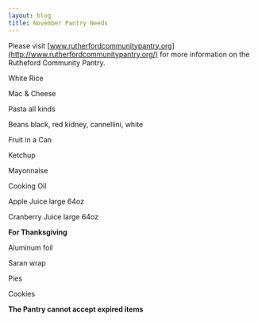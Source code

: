 ```yaml
---
layout: blog
title: November Pantry Needs
---
```


Please visit [www.rutherfordcommunitypantry.org](http://www.rutherfordcommunitypantry.org/) for more information on the Rutheford Community Pantry. 

White Rice

Mac & Cheese

Pasta all kinds

Beans black, red kidney, cannellini, white

Fruit in a Can

Ketchup

Mayonnaise

Cooking Oil

Apple Juice large 64oz

Cranberry Juice large 64oz

 

**For Thanksgiving**

Aluminum foil

Saran wrap

Pies

Cookies

**The Pantry cannot accept expired items**
